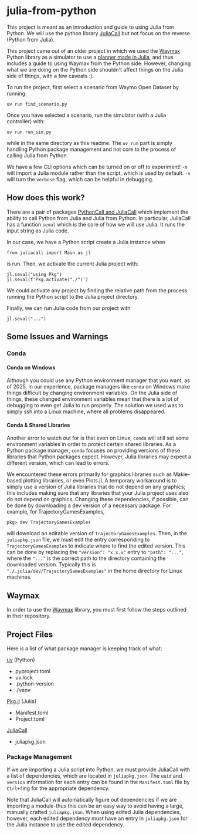 # julia-from-python

This project is meant as an introduction and guide to using Julia from Python.
We will use the python library [JuliaCall](https://juliapy.github.io/PythonCall.jl/stable/juliacall/) but not focus on the reverse (Python from Julia).

This project came out of an older project in which we used the [Waymax](https://github.com/waymo-research/waymax) Python library as a simulator to use a [planner made in Julia](https://github.com/cadearmstrxng/InverseGameDiscountFactor.jl), and thus includes a guide to using Waymax from the Python side.
However, changing what we are doing on the Python side shouldn't affect things on the Julia side of things, with a few caveats :).

To run the project, first select a scenario from Waymo Open Dataset by running:
```
uv run find_scenario.py
```
Once you have selected a scenario, run the simulator (with a Julia controller) with:
```
uv run run_sim.py
```
while in the same directory as this readme.
The `uv run` part is simply handling Python package management and not core to the process of calling Julia from Python.

We have a few CLI options which can be turned on or off to experiment!
`-m` will import a Julia module rather than the script, which is used by default.
`-v` will turn the `verbose` flag, which can be helpful in debugging.

## How does this work?
There are a pair of packages [PythonCall and JuliaCall](https://juliapy.github.io/PythonCall.jl/stable/juliacall/) which implement the ability to call Python from Julia and Julia from Python.
In particular, JuliaCall has a function `seval` which is the core of how we will use Julia.
It runs the input string as Julia code.

In our case, we have a Python script create a Julia instance when
```
from juliacall import Main as jl
```
is run.
Then, we activate the current Julia project with:
```
jl.seval("using Pkg")
jl.seval(f'Pkg.activate("./")')
```
We could activate any project by finding the relative path from the process running the Python script to the Julia project directory.

Finally, we can run Julia code from our project with 
```
jl.seval("...")
``` 


## Some Issues and Warnings
### Conda
#### Conda on Windows
Although you could use any Python environment manager that you want, as of 2025, in our experience, package managers like `conda` on Windows make things difficult by changing environment variables.
On the Julia side of things, these changed environment variables mean that there is a lot of debugging to even get Julia to run properly.
The solution we used was to simply ssh into a Linux machine, where all problems disappeared.

#### Conda & Shared Libraries
Another error to watch out for is that even on Linux, `conda` will still set some environment variables in order to protect certain shared libraries.
As a Python package manager, `conda` focuses on providing versions of these libraries that Python packages expect.
However, Julia libraries may expect a different version, which can lead to errors.

We encountered these errors primarily for graphics libraries such as Makie-based plotting librairies, or even Plots.jl.
A temporary workaround is to simply use a version of Julia libraries that do not depend on any graphics; this includes making sure that any libraries that your Julia project uses also do not depend on graphics.
Changing these dependencies, if possible, can be done by downloading a dev version of a necessary package.
For example, for TrajectoryGamesExamples,
```
pkg> dev TrajectoryGamesExamples
```
will download an editable version of `TrajectoryGamesExamples`.
Then, in the `juliapkg.json` file, we must edit the entry corresponding to `TrajectoryGamesExamples` to indicate where to find the edited version.
This can be done by replacing the `"version": "x.x.x"` entry to `"path": "..."`, where the `"..."` is the correct path to the directory containing the downloaded version.
Typically this is `"./.julia/dev/TrajectoryGamesExamples"` in the home directory for Linux machines.

## Waymax
In order to use the [Waymax](https://github.com/waymo-research/waymax) library, you must first follow the steps outlined in their repository.

## Project Files
Here is a list of what package manager is keeping track of what:

[uv](https://docs.astral.sh/uv/) (Python)
- pyproject.toml
- uv.lock
- .python-version
- ./venv

[Pkg.jl](https://pkgdocs.julialang.org/v1/) (Julia)
- Manifest.toml
- Project.toml

[JuliaCall](https://juliapy.github.io/PythonCall.jl/stable/juliacall/)
- juliapkg.json

### Package Management
If we are importing a Julia script into Python, we must provide JuliaCall with a list of dependencies, which are located in `juliapkg.json`.
The `uuid` and `version` information for each entry can be found in the `Manifest.toml` file by `Ctrl+f`ing for the appropriate dependency.

Note that JuliaCall will automatically figure out dependencies if we are importing a module-thus this can be an easy way to avoid having a large, manually crafted `juliapkg.json`.
When using edited Julia dependencies, however, each edited dependency must have an entry in `juliapkg.json` for the Julia instance to use the edited dependency.
